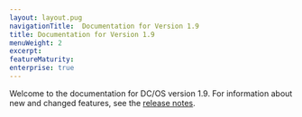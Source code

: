 ```yaml
---
layout: layout.pug
navigationTitle:  Documentation for Version 1.9
title: Documentation for Version 1.9
menuWeight: 2
excerpt:
featureMaturity:
enterprise: true
---
```


Welcome to the documentation for DC/OS version 1.9. For information about new and changed features, see the [release notes](/1.9/release-notes/).